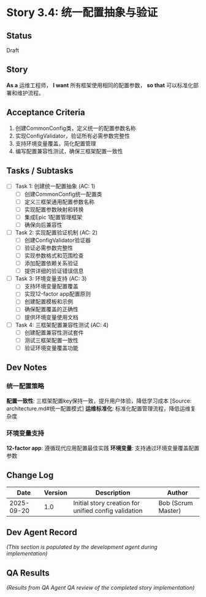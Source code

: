 # Story 3.4: 统一配置抽象与验证

## Status
Draft

## Story
**As a** 运维工程师，
**I want** 所有框架使用相同的配置参数，
**so that** 可以标准化部署和维护流程。

## Acceptance Criteria
1. 创建CommonConfig类，定义统一的配置参数名称
2. 实现ConfigValidator，验证所有必需参数完整性
3. 支持环境变量覆盖，简化配置管理
4. 编写配置兼容性测试，确保三框架配置一致性

## Tasks / Subtasks

- [ ] Task 1: 创建统一配置抽象 (AC: 1)
  - [ ] 创建CommonConfig统一配置类
  - [ ] 定义三框架通用配置参数名称
  - [ ] 实现配置参数映射和转换
  - [ ] 集成Epic 1配置管理框架
  - [ ] 确保向后兼容性

- [ ] Task 2: 实现配置验证机制 (AC: 2)
  - [ ] 创建ConfigValidator验证器
  - [ ] 验证必需参数完整性
  - [ ] 实现参数格式和范围检查
  - [ ] 添加配置依赖关系验证
  - [ ] 提供详细的验证错误信息

- [ ] Task 3: 环境变量支持 (AC: 3)
  - [ ] 支持环境变量配置覆盖
  - [ ] 实现12-factor app配置原则
  - [ ] 创建配置模板和示例
  - [ ] 确保配置覆盖的正确性
  - [ ] 提供环境变量使用文档

- [ ] Task 4: 三框架配置兼容性测试 (AC: 4)
  - [ ] 创建配置兼容性测试套件
  - [ ] 测试三框架配置一致性
  - [ ] 验证环境变量覆盖功能

## Dev Notes

### 统一配置策略
**配置一致性**: 三框架配置key保持一致，提升用户体验，降低学习成本 [Source: architecture.md#统一配置模式]
**运维标准化**: 标准化配置管理流程，降低运维复杂度

### 环境变量支持
**12-factor app**: 遵循现代应用配置最佳实践
**环境变量**: 支持通过环境变量覆盖配置参数

## Change Log
| Date | Version | Description | Author |
|------|---------|-------------|--------|
| 2025-09-20 | 1.0 | Initial story creation for unified config validation | Bob (Scrum Master) |

## Dev Agent Record
_(This section is populated by the development agent during implementation)_

## QA Results
_(Results from QA Agent QA review of the completed story implementation)_